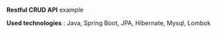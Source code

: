 **Restful CRUD API** example

**Used technologies** : Java, Spring Boot, JPA, Hibernate, Mysql, Lombok
